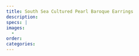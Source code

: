 ```yaml
---
title: South Sea Cultured Pearl Baroque Earrings
description:
specs: |
images:
  -
order:
categories:
---
```

